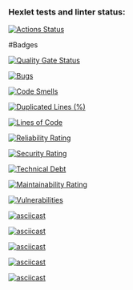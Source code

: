 ### Hexlet tests and linter status:
[![Actions Status](https://github.com/LeKimka/python-project-49/actions/workflows/hexlet-check.yml/badge.svg)](https://github.com/LeKimka/python-project-49/actions)

#Badges

[![Quality Gate Status](https://sonarcloud.io/api/project_badges/measure?project=microsoft_kiota&metric=alert_status)](https://sonarcloud.io/summary/new_code?id=microsoft_kiota)

[![Bugs](https://sonarcloud.io/api/project_badges/measure?project=microsoft_kiota&metric=bugs)](https://sonarcloud.io/summary/new_code?id=microsoft_kiota)

[![Code Smells](https://sonarcloud.io/api/project_badges/measure?project=microsoft_kiota&metric=code_smells)](https://sonarcloud.io/summary/new_code?id=microsoft_kiota)

[![Duplicated Lines (%)](https://sonarcloud.io/api/project_badges/measure?project=microsoft_kiota&metric=duplicated_lines_density)](https://sonarcloud.io/summary/new_code?id=microsoft_kiota)

[![Lines of Code](https://sonarcloud.io/api/project_badges/measure?project=microsoft_kiota&metric=ncloc)](https://sonarcloud.io/summary/new_code?id=microsoft_kiota)

[![Reliability Rating](https://sonarcloud.io/api/project_badges/measure?project=microsoft_kiota&metric=reliability_rating)](https://sonarcloud.io/summary/new_code?id=microsoft_kiota)

[![Security Rating](https://sonarcloud.io/api/project_badges/measure?project=microsoft_kiota&metric=security_rating)](https://sonarcloud.io/summary/new_code?id=microsoft_kiota)

[![Technical Debt](https://sonarcloud.io/api/project_badges/measure?project=microsoft_kiota&metric=sqale_index)](https://sonarcloud.io/summary/new_code?id=microsoft_kiota)

[![Maintainability Rating](https://sonarcloud.io/api/project_badges/measure?project=microsoft_kiota&metric=sqale_rating)](https://sonarcloud.io/summary/new_code?id=microsoft_kiota)

[![Vulnerabilities](https://sonarcloud.io/api/project_badges/measure?project=microsoft_kiota&metric=vulnerabilities)](https://sonarcloud.io/summary/new_code?id=microsoft_kiota)

[![asciicast](https://asciinema.org/a/xX0rXoOxc3gnuk5Gi9p27NjNF.svg)](https://asciinema.org/a/xX0rXoOxc3gnuk5Gi9p27NjNF)

[![asciicast](https://asciinema.org/a/2sslxzFrGrI9Aps1oPxKIJaRn.svg)](https://asciinema.org/a/2sslxzFrGrI9Aps1oPxKIJaRn)

[![asciicast](https://asciinema.org/a/W6z7qB3qS2zBbBFgONLLv90ff.svg)](https://asciinema.org/a/W6z7qB3qS2zBbBFgONLLv90ff)

[![asciicast](https://asciinema.org/a/tqJh9XmrkbvxSahYK0ruON4wJ.svg)](https://asciinema.org/a/tqJh9XmrkbvxSahYK0ruON4wJ)

[![asciicast](https://asciinema.org/a/IfWtUEnK9XPwB6UdgsRF284WG.svg)](https://asciinema.org/a/IfWtUEnK9XPwB6UdgsRF284WG)